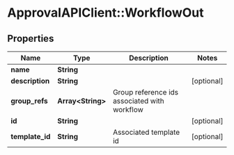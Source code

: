 # ApprovalAPIClient::WorkflowOut

## Properties
Name | Type | Description | Notes
------------ | ------------- | ------------- | -------------
**name** | **String** |  | 
**description** | **String** |  | [optional] 
**group_refs** | **Array&lt;String&gt;** | Group reference ids associated with workflow | 
**id** | **String** |  | [optional] 
**template_id** | **String** | Associated template id | [optional] 


